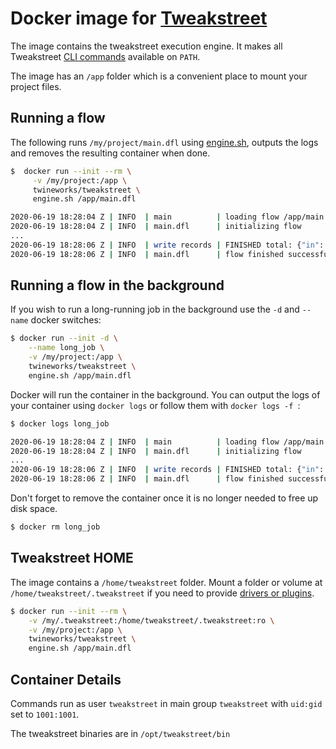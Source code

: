 # Docker image for [Tweakstreet](https://tweakstreet.io)

The image contains the tweakstreet execution engine. It makes all Tweakstreet [CLI commands](https://docs.tweakstreet.io/docs/command-line/) available on `PATH`.

The image has an `/app` folder which is a convenient place to mount your project files.

## Running a flow

The following runs `/my/project/main.dfl` using [engine.sh](https://docs.tweakstreet.io/docs/command-line/running-flows/index.html), outputs the logs and removes the resulting container when done.

```bash
$  docker run --init --rm \
     -v /my/project:/app \
     twineworks/tweakstreet \
     engine.sh /app/main.dfl

2020-06-19 18:28:04 Z | INFO  | main          | loading flow /app/main.dfl
2020-06-19 18:28:04 Z | INFO  | main.dfl      | initializing flow
...
2020-06-19 18:28:06 Z | INFO  | write records | FINISHED total: {"in": 123, "out": 123, "error": 0}
2020-06-19 18:28:06 Z | INFO  | main.dfl      | flow finished successfully
```

## Running a flow in the background


If you wish to run a long-running job in the background use the `-d` and `--name` docker switches:

```bash
$ docker run --init -d \
    --name long_job \
    -v /my/project:/app \
    twineworks/tweakstreet \
    engine.sh /app/main.dfl
```

Docker will run the container in the background. You can output the logs of your container using `docker logs` or follow them with `docker logs -f `:

```bash
$ docker logs long_job

2020-06-19 18:28:04 Z | INFO  | main          | loading flow /app/main.dfl
2020-06-19 18:28:04 Z | INFO  | main.dfl      | initializing flow
...
2020-06-19 18:28:06 Z | INFO  | write records | FINISHED total: {"in": 123, "out": 123, "error": 0}
2020-06-19 18:28:06 Z | INFO  | main.dfl      | flow finished successfully
```

Don't forget to remove the container once it is no longer needed to free up disk space.

```bash
$ docker rm long_job
```

## Tweakstreet HOME

The image contains a `/home/tweakstreet` folder. Mount a folder or volume at `/home/tweakstreet/.tweakstreet` if you need to provide [drivers or plugins](https://docs.tweakstreet.io/docs/getting-started/configuration/index.html).

```bash
$ docker run --init --rm \
    -v /my/.tweakstreet:/home/tweakstreet/.tweakstreet:ro \
    -v /my/project:/app \
    twineworks/tweakstreet \
    engine.sh /app/main.dfl
```

## Container Details

Commands run as user `tweakstreet` in main group `tweakstreet` with `uid:gid`  set to `1001:1001`.

The tweakstreet binaries are in `/opt/tweakstreet/bin`

